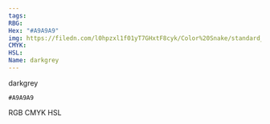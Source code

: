 ```yaml
---
tags:
RBG:
Hex: "#A9A9A9"
img: https://filedn.com/l0hpzxl1f01yT7GHxtF8cyk/Color%20Snake/standard_csv_to_svg/#A9A9A9.svg
CMYK:
HSL:
Name: darkgrey
---
```

darkgrey
```palette
#A9A9A9
```
RGB
CMYK
HSL